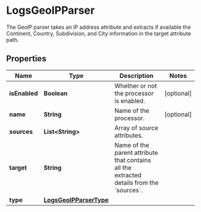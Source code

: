 

# LogsGeoIPParser

The GeoIP parser takes an IP address attribute and extracts if available the Continent, Country, Subdivision, and City information in the target attribute path.
## Properties

Name | Type | Description | Notes
------------ | ------------- | ------------- | -------------
**isEnabled** | **Boolean** | Whether or not the processor is enabled. |  [optional]
**name** | **String** | Name of the processor. |  [optional]
**sources** | **List&lt;String&gt;** | Array of source attributes. | 
**target** | **String** | Name of the parent attribute that contains all the extracted details from the &#x60;sources&#x60;. | 
**type** | [**LogsGeoIPParserType**](LogsGeoIPParserType.md) |  | 



